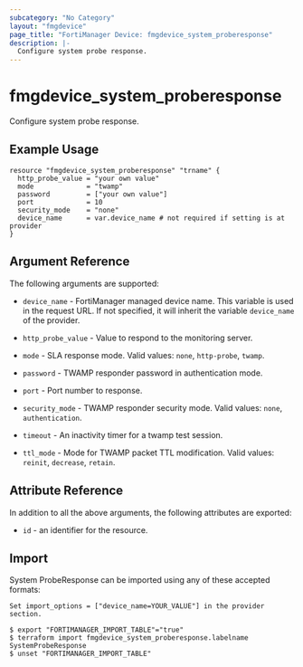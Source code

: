```yaml
---
subcategory: "No Category"
layout: "fmgdevice"
page_title: "FortiManager Device: fmgdevice_system_proberesponse"
description: |-
  Configure system probe response.
---
```


# fmgdevice_system_proberesponse
Configure system probe response.

## Example Usage

```hcl
resource "fmgdevice_system_proberesponse" "trname" {
  http_probe_value = "your own value"
  mode             = "twamp"
  password         = ["your own value"]
  port             = 10
  security_mode    = "none"
  device_name      = var.device_name # not required if setting is at provider
}
```

## Argument Reference


The following arguments are supported:

* `device_name` - FortiManager managed device name. This variable is used in the request URL. If not specified, it will inherit the variable `device_name` of the provider.

* `http_probe_value` - Value to respond to the monitoring server.
* `mode` - SLA response mode. Valid values: `none`, `http-probe`, `twamp`.

* `password` - TWAMP responder password in authentication mode.
* `port` - Port number to response.
* `security_mode` - TWAMP responder security mode. Valid values: `none`, `authentication`.

* `timeout` - An inactivity timer for a twamp test session.
* `ttl_mode` - Mode for TWAMP packet TTL modification. Valid values: `reinit`, `decrease`, `retain`.



## Attribute Reference

In addition to all the above arguments, the following attributes are exported:
* `id` - an identifier for the resource.

## Import

System ProbeResponse can be imported using any of these accepted formats:
```
Set import_options = ["device_name=YOUR_VALUE"] in the provider section.

$ export "FORTIMANAGER_IMPORT_TABLE"="true"
$ terraform import fmgdevice_system_proberesponse.labelname SystemProbeResponse
$ unset "FORTIMANAGER_IMPORT_TABLE"
```

